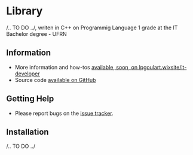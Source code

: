 # Library

/..        TO DO         ../, writen in C++ on Programmig Language 1 grade at the IT Bachelor degree - UFRN

## Information

* More information and how-tos [available, soon, on lpgoulart.wixsite/it-developer](https://lpgoulart.wixsite.com/it-developer)
* Source code [available on GitHub](https://github.com/lpgoulart/Library)

## Getting Help

* Please report bugs on the [issue tracker](https://github.com/lpgoulart/Library/issues).

## Installation

/..        TO DO         ../
